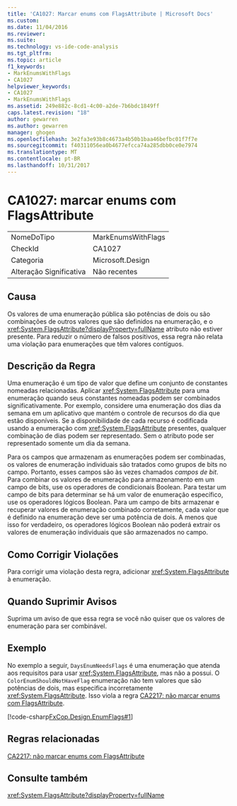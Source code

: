 ```yaml
---
title: 'CA1027: Marcar enums com FlagsAttribute | Microsoft Docs'
ms.custom: 
ms.date: 11/04/2016
ms.reviewer: 
ms.suite: 
ms.technology: vs-ide-code-analysis
ms.tgt_pltfrm: 
ms.topic: article
f1_keywords:
- MarkEnumsWithFlags
- CA1027
helpviewer_keywords:
- CA1027
- MarkEnumsWithFlags
ms.assetid: 249e882c-8cd1-4c00-a2de-7b6bdc1849ff
caps.latest.revision: "18"
author: gewarren
ms.author: gewarren
manager: ghogen
ms.openlocfilehash: 3e2fa3e93b8c4673a4b50b1baa46befbc01f7f7e
ms.sourcegitcommit: f40311056ea0b4677efcca74a285dbb0ce0e7974
ms.translationtype: MT
ms.contentlocale: pt-BR
ms.lasthandoff: 10/31/2017
---
```

# <a name="ca1027-mark-enums-with-flagsattribute"></a>CA1027: marcar enums com FlagsAttribute
|||  
|-|-|  
|NomeDoTipo|MarkEnumsWithFlags|  
|CheckId|CA1027|  
|Categoria|Microsoft.Design|  
|Alteração Significativa|Não recentes|  
  
## <a name="cause"></a>Causa  
 Os valores de uma enumeração pública são potências de dois ou são combinações de outros valores que são definidos na enumeração, e o <xref:System.FlagsAttribute?displayProperty=fullName> atributo não estiver presente. Para reduzir o número de falsos positivos, essa regra não relata uma violação para enumerações que têm valores contíguos.  
  
## <a name="rule-description"></a>Descrição da Regra  
 Uma enumeração é um tipo de valor que define um conjunto de constantes nomeadas relacionadas. Aplicar <xref:System.FlagsAttribute> para uma enumeração quando seus constantes nomeadas podem ser combinados significativamente. Por exemplo, considere uma enumeração dos dias da semana em um aplicativo que mantém o controle de recursos do dia que estão disponíveis. Se a disponibilidade de cada recurso é codificada usando a enumeração com <xref:System.FlagsAttribute> presentes, qualquer combinação de dias podem ser representado. Sem o atributo pode ser representado somente um dia da semana.  
  
 Para os campos que armazenam as enumerações podem ser combinadas, os valores de enumeração individuais são tratados como grupos de bits no campo. Portanto, esses campos são às vezes chamados *campos de bit*. Para combinar os valores de enumeração para armazenamento em um campo de bits, use os operadores de condicionais Boolean. Para testar um campo de bits para determinar se há um valor de enumeração específico, use os operadores lógicos Boolean. Para um campo de bits armazenar e recuperar valores de enumeração combinado corretamente, cada valor que é definido na enumeração deve ser uma potência de dois. A menos que isso for verdadeiro, os operadores lógicos Boolean não poderá extrair os valores de enumeração individuais que são armazenados no campo.  
  
## <a name="how-to-fix-violations"></a>Como Corrigir Violações  
 Para corrigir uma violação desta regra, adicionar <xref:System.FlagsAttribute> à enumeração.  
  
## <a name="when-to-suppress-warnings"></a>Quando Suprimir Avisos  
 Suprima um aviso de que essa regra se você não quiser que os valores de enumeração para ser combinável.  
  
## <a name="example"></a>Exemplo  
 No exemplo a seguir, `DaysEnumNeedsFlags` é uma enumeração que atenda aos requisitos para usar <xref:System.FlagsAttribute>, mas não a possui. O `ColorEnumShouldNotHaveFlag` enumeração não tem valores que são potências de dois, mas especifica incorretamente <xref:System.FlagsAttribute>. Isso viola a regra [CA2217: não marcar enums com FlagsAttribute](../code-quality/ca2217-do-not-mark-enums-with-flagsattribute.md).  
  
 [!code-csharp[FxCop.Design.EnumFlags#1](../code-quality/codesnippet/CSharp/ca1027-mark-enums-with-flagsattribute_1.cs)]  
  
## <a name="related-rules"></a>Regras relacionadas  
 [CA2217: não marcar enums com FlagsAttribute](../code-quality/ca2217-do-not-mark-enums-with-flagsattribute.md)  
  
## <a name="see-also"></a>Consulte também  
 <xref:System.FlagsAttribute?displayProperty=fullName>